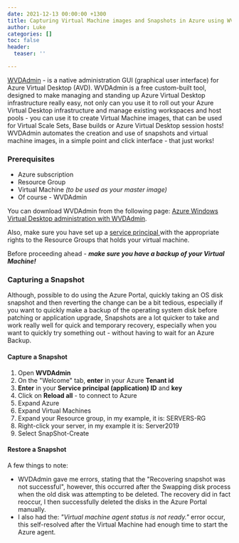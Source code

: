 ```yaml
---
date: 2021-12-13 00:00:00 +1300
title: Capturing Virtual Machine images and Snapshots in Azure using WVDAdmin
author: Luke
categories: []
toc: false
header:
  teaser: ''

---
```

[WVDAdmin](https://blog.itprocloud.de/Windows-Virtual-Desktop-Admin/ "WVDAdmin") - is a native administration GUI (graphical user interface) for Azure Virtual Desktop (AVD). WVDAdmin is a free custom-built tool, designed to make managing and standing up Azure Virtual Desktop infrastructure really easy, not only can you use it to roll out your Azure Virtual Desktop infrastructure and manage existing workspaces and host pools - you can use it to create Virtual Machine images, that can be used for Virtual Scale Sets, Base builds or Azure Virtual Desktop session hosts! WVDAdmin automates the creation and use of snapshots and virtual machine images, in a simple point and click interface - that just works!

### Prerequisites

* Azure subscription
* Resource Group
* Virtual Machine _(to be used as your master image)_
* Of course - WVDAdmin

You can download WVDAdmin from the following page:  [Azure Windows Virtual Desktop administration with WVDAdmin](https://blog.itprocloud.de/Windows-Virtual-Desktop-Admin/ " Azure Windows Virtual Desktop administration with WVDAdmin").

Also, make sure you have set up a [service principal ](https://blog.itprocloud.de/Windows-Virtual-Desktop-Admin/#service-principal-functional-account "Service principal (functional account) Link")with the appropriate rights to the Resource Groups that holds your virtual machine.

Before proceeding ahead - **_make sure you have a backup of your Virtual Machine!_**

### Capturing a Snapshot

Although, possible to do using the Azure Portal, quickly taking an OS disk snapshot and then reverting the change can be a bit tedious, especially if you want to quickly make a backup of the operating system disk before patching or application upgrade, Snapshots are a lot quicker to take and work really well for quick and temporary recovery, especially when you want to quickly try something out - without having to wait for an Azure Backup.

#### Capture a Snapshot

1. Open **WVDAdmin**
2. On the "Welcome" tab, **enter** in your Azure **Tenant id**
3. **Enter** in your **Service principal (application) ID** and **key**
4. Click on **Reload all** - to connect to Azure
5. Expand Azure
6. Expand Virtual Machines
7. Expand your Resource group, in my example, it is: SERVERS-RG
8. Right-click your server, in my example it is: Server2019
9. Select SnapShot-Create

#### Restore a Snapshot

A few things to note:

* WVDAdmin gave me errors, stating that the "Recovering snapshot was not successful", however, this occurred after the Swapping disk process when the old disk was attempting to be deleted. The recovery did in fact reoccur, I then successfully deleted the disks in the Azure Portal manually.
* I also had the: _"Virtual machine agent status is not ready."_ error occur, this self-resolved after the Virtual Machine had enough time to start the Azure agent.

### 